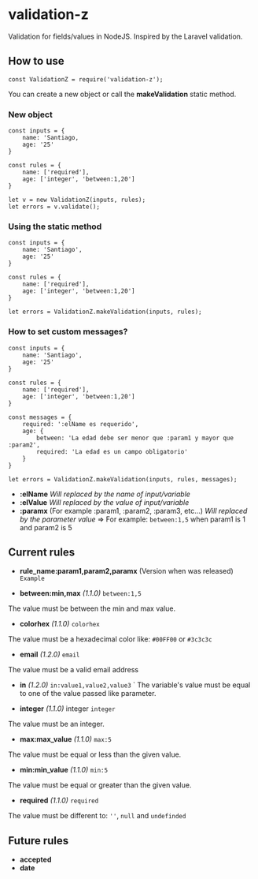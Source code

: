 # validation-z
Validation for fields/values in NodeJS. Inspired by the Laravel validation.

## How to use
`const ValidationZ = require('validation-z');`

You can create a new object or call the **makeValidation** static method.

### New object
```
const inputs = {
	name: 'Santiago,
	age: '25'
}

const rules = {
	name: ['required'],
	age: ['integer', 'between:1,20']
}

let v = new ValidationZ(inputs, rules);
let errors = v.validate();
```


### Using the static method
```
const inputs = {
	name: 'Santiago',
	age: '25'
}

const rules = {
	name: ['required'],
	age: ['integer', 'between:1,20']
}

let errors = ValidationZ.makeValidation(inputs, rules);
```

### How to set custom messages?
	
```
const inputs = {
	name: 'Santiago',
	age: '25'
}

const rules = {
	name: ['required'],
	age: ['integer', 'between:1,20']
}

const messages = {
	required: ':elName es requerido',
	age: {
		between: 'La edad debe ser menor que :param1 y mayor que :param2',
		required: 'La edad es un campo obligatorio'
	}
}

let errors = ValidationZ.makeValidation(inputs, rules, messages);
```

* **:elName** *Will replaced by the name of input/variable*
* **:elValue** *Will replaced by the value of input/variable*
* **:paramx** (For example :param1, :param2, :param3, etc...) *Will replaced by the parameter value* => For example: `between:1,5` when param1 is 1 and param2 is 5

## Current rules

  * **rule_name:param1,param2,paramx** (Version when was released) `Example`

  * **between:min,max** *(1.1.0)* `between:1,5`
  
  The value must be between the min and max value.


  * **colorhex** *(1.1.0)* `colorhex`
  
  The value must be a hexadecimal color like: `#00FF00` or `#3c3c3c`


  * **email** *(1.2.0)* `email`
  
  The value must be a valid email address


  * **in** *(1.2.0)* `in:value1,value2,value3`
  `
  The variable's value must be equal to one of the value passed like parameter.


  * **integer** *(1.1.0)* integer `integer`
  
  The value must be an integer.


  * **max:max_value** *(1.1.0)* `max:5`
  
  The value must be equal or less than the given value.

  
  * **min:min_value** *(1.1.0)* `min:5`
  
  The value must be equal or greater than the given value.
  
  
  * **required** *(1.1.0)* `required`
  
  The value must be different to: `''`, `null` and `undefinded`
    
  
## Future rules

  * **accepted**
  * **date**
